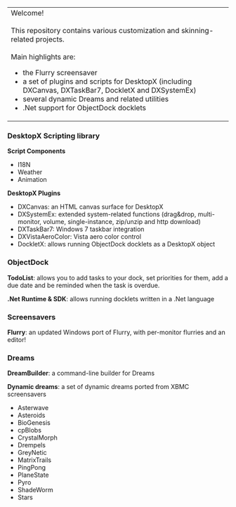 <table><td valign='top'>
Welcome!<br>
<br>
This repository contains various customization and skinning-related projects.<br>
<br>
Main highlights are:<br>
<ul><li>the Flurry screensaver<br>
</li><li>a set of plugins and scripts for DesktopX (including DXCanvas, DXTaskBar7, DockletX and DXSystemEx)<br>
</li><li>several dynamic Dreams and related utilities<br>
</li><li>.Net support for ObjectDock docklets<br>
</td>
<td valign='top'>
<wiki:gadget url="http://www.ohloh.net/p/threeoaks/widgets/project_basic_stats.xml" height="240" width="340" border="1" /><br>
</td>
</table></li></ul>

### DesktopX Scripting library ###

**Script Components**
  * I18N
  * Weather
  * Animation

**DesktopX Plugins**
  * DXCanvas: an HTML canvas surface for DesktopX
  * DXSystemEx: extended system-related functions (drag&drop, multi-monitor, volume, single-instance, zip/unzip and http download)
  * DXTaskBar7: Windows 7 taskbar integration
  * DXVistaAeroColor: Vista aero color control
  * DockletX: allows running ObjectDock docklets as a DesktopX object

### ObjectDock ###

**TodoList**: allows you to add tasks to your dock, set priorities for them, add a due date and be reminded when the task is overdue.

**.Net Runtime & SDK**: allows running docklets written in a .Net language

### Screensavers ###

**Flurry**: an updated Windows port of Flurry, with per-monitor flurries and an editor!

### Dreams ###

**DreamBuilder**: a command-line builder for Dreams

**Dynamic dreams**: a set of dynamic dreams ported from XBMC screensavers
  * Asterwave
  * Asteroids
  * BioGenesis
  * cpBlobs
  * CrystalMorph
  * Drempels
  * GreyNetic
  * MatrixTrails
  * PingPong
  * PlaneState
  * Pyro
  * ShadeWorm
  * Stars